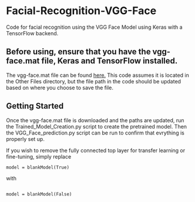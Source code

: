 # Facial-Recognition-VGG-Face
Code for facial recognition using the VGG Face Model using Keras with a TensorFlow backend.

## Before using, ensure that you have the vgg-face.mat file, Keras and TensorFlow installed. 
The vgg-face.mat file can be found [here.](http://www.vlfeat.org/matconvnet/pretrained/#face-recognition)
This code assumes it is located in the Other Files directory, but the file path in the code should be updated based on where you choose to save the file.

## Getting Started
Once the vgg-face.mat file is downloaded and the paths are updated, run the Trained_Model_Creation.py script to create the pretrained model. Then the VGG_Face_prediction.py script can be run to confirm that evrything is properly set up.

If you wish to remove the fully connected top layer for transfer learning or fine-tuning, simply replace
```
model = blankModel(True)

```
with 
```

model = blankModel(False)

```
